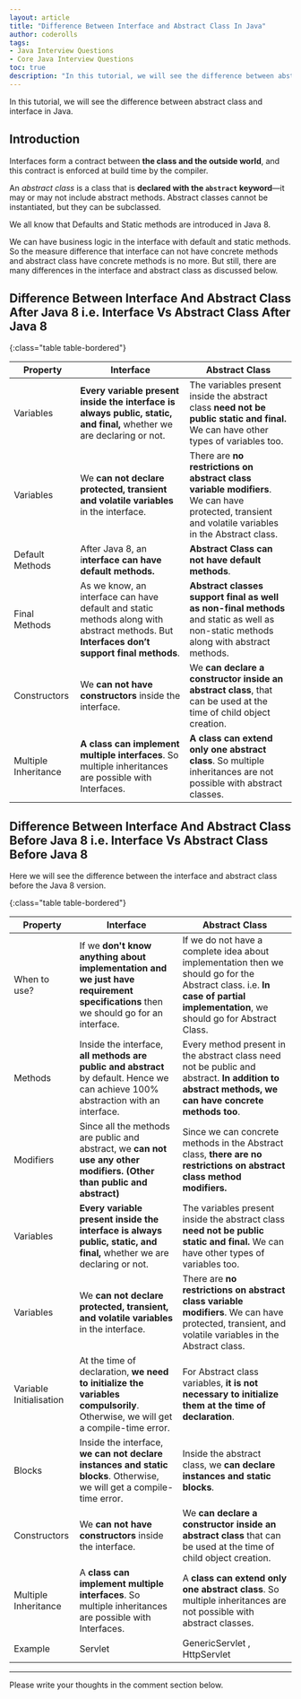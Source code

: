 ```yaml
---
layout: article  
title: "Difference Between Interface and Abstract Class In Java"  
author: coderolls  
tags:
- Java Interview Questions
- Core Java Interview Questions
toc: true
description: "In this tutorial, we will see the difference between abstract class and interface in Java."
---
```


In this tutorial, we will see the difference between abstract class and interface in Java.

## Introduction

Interfaces form a contract between **the class and the outside world**, and this contract is enforced at build time by the compiler.

An *abstract class* is a class that is **declared with the `abstract` keyword**—it may or may not include abstract methods. Abstract classes cannot be instantiated, but they can be subclassed.

We all know that Defaults and Static methods are introduced in Java 8.

We can have business logic in the interface with default and static methods. So the measure difference that interface can not have concrete methods and abstract class have concrete methods is no more. But still, there are many differences in the interface and abstract class as discussed below.

## Difference Between Interface And Abstract Class After Java 8 i.e. Interface Vs  Abstract Class After Java 8

{:class="table table-bordered"}

| Property             | Interface                                                    | Abstract Class                                               |
| -------------------- | ------------------------------------------------------------ | ------------------------------------------------------------ |
| Variables            | **Every variable present inside the interface is always public, static, and final,** whether we are declaring or not. | The variables present inside the abstract class **need not be public static and final.** We can have other types of variables too. |
| Variables            | We **can not declare protected, transient and volatile variables** in the interface. | There are **no restrictions on abstract class variable modifiers**. We can have protected, transient and volatile variables in the Abstract class. |
| Default Methods      | After Java 8, an i**nterface can have default methods.**     | **Abstract Class can not have default methods**.             |
| Final Methods        | As we know, an interface can have default and static methods along with abstract methods. But **Interfaces don’t support final methods**. | **Abstract classes support final as well as non-final methods** and static as well as non-static methods along with abstract methods. |
| Constructors         | We **can not have constructors** inside the interface.       | We **can declare a constructor inside an abstract class**, that can be used at the time of child object creation. |
| Multiple Inheritance | **A class can implement multiple interfaces**. So multiple inheritances are possible with Interfaces. | **A class can extend only one abstract class**. So multiple inheritances are not possible with abstract classes. |

## Difference Between Interface And Abstract Class Before Java 8 i.e. Interface Vs  Abstract Class Before Java 8

Here we will see the difference between the interface and abstract class before the Java 8 version.

{:class="table table-bordered"}

| Property                | Interface                                                    | Abstract Class                                               |
| ----------------------- | ------------------------------------------------------------ | ------------------------------------------------------------ |
| When to use?            | If we **don't know anything about implementation and we just have requirement specifications** then we should go for an interface. | If we do not have a complete idea about implementation then we should go for the Abstract class. i.e. **In case of partial implementation**, we should go for Abstract Class. |
| Methods                 | Inside the interface, **all methods are public and abstract** by default. Hence we can achieve 100% abstraction with an interface. | Every method present in the abstract class need not be public and abstract. **In addition to abstract methods, we can have concrete methods too**. |
| Modifiers               | Since all the methods are public and abstract, we **can not use any other modifiers. (Other than public and abstract)** | Since we can concrete methods in the Abstract class, **there are no restrictions on abstract class method modifiers.** |
| Variables               | **Every variable present inside the interface is always public, static, and final,** whether we are declaring or not. | The variables present inside the abstract class **need not be public static and final.** We can have other types of variables too. |
| Variables               | We **can not declare protected, transient, and volatile variables** in the interface. | There are **no restrictions on abstract class variable modifiers**. We can have protected, transient, and volatile variables in the Abstract class. |
| Variable Initialisation | At the time of declaration, **we need to initialize the variables compulsorily**. Otherwise, we will get a compile-time error. | For Abstract class variables, **it is not necessary to initialize them at the time of declaration**. |
| Blocks                  | Inside the interface, **we can not declare instances and static blocks**. Otherwise, we will get a compile-time error. | Inside the abstract class, we **can declare instances and static blocks**. |
| Constructors            | We **can not have constructors** inside the interface.       | We **can declare a constructor inside an abstract class** that can be used at the time of child object creation. |
| Multiple Inheritance    | A **class can implement multiple interfaces**. So multiple inheritances are possible with Interfaces. | A **class can extend only one abstract class**. So multiple inheritances are not possible with abstract classes. |
| Example                 | Servlet                                                      | GenericServlet , HttpServlet                                 |

---

Please write your thoughts in the comment section below.
